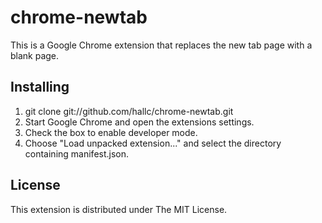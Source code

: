 chrome-newtab
=============
This is a Google Chrome extension that replaces the new tab page with a blank page.

Installing
----------
1. git clone git://github.com/hallc/chrome-newtab.git
2. Start Google Chrome and open the extensions settings.
3. Check the box to enable developer mode.
4. Choose "Load unpacked extension..." and select the directory containing manifest.json.

License
-------
This extension is distributed under The MIT License.

